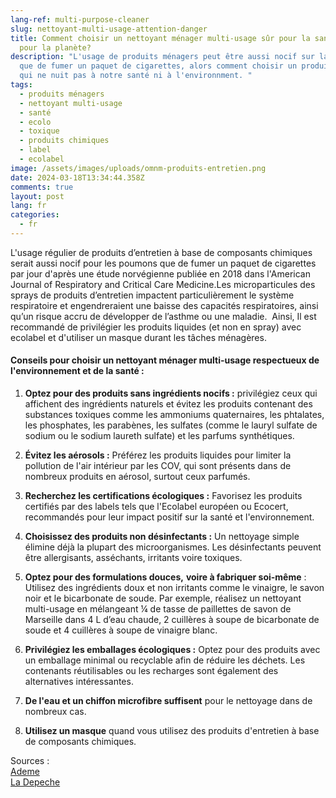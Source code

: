 ```yaml
---
lang-ref: multi-purpose-cleaner
slug: nettoyant-multi-usage-attention-danger
title: Comment choisir un nettoyant ménager multi-usage sûr pour la santé et
  pour la planète?
description: "L'usage de produits ménagers peut être aussi nocif sur la santé
  que de fumer un paquet de cigarettes, alors comment choisir un produit ménager
  qui ne nuit pas à notre santé ni à l'environnment. "
tags:
  - produits ménagers
  - nettoyant multi-usage
  - santé
  - ecolo
  - toxique
  - produits chimiques
  - label
  - ecolabel
image: /assets/images/uploads/omnm-produits-entretien.png
date: 2024-03-18T13:34:44.358Z
comments: true
layout: post
lang: fr
categories:
  - fr
---
```

L'usage régulier de produits d’entretien à base de composants chimiques serait aussi nocif pour les poumons que de fumer un paquet de cigarettes par jour d'après une étude norvégienne publiée en 2018 dans l'American Journal of Respiratory and Critical Care Medicine.Les microparticules des sprays de produits d’entretien impactent particulièrement le système respiratoire et engendreraient une baisse des capacités respiratoires, ainsi qu’un risque accru de développer de l’asthme ou une maladie.  Ainsi, Il est recommandé de privilégier les produits liquides (et non en spray) avec ecolabel et d'utiliser un masque durant les tâches ménagères.  



#### Conseils pour choisir un nettoyant ménager multi-usage respectueux de l'environnement et de la santé :



1. **Optez pour des produits sans ingrédients nocifs :** privilégiez ceux qui affichent des ingrédients naturels et évitez les produits contenant des substances toxiques comme les ammoniums quaternaires, les phtalates, les phosphates, les parabènes, les sulfates (comme le lauryl sulfate de sodium ou le sodium laureth sulfate) et les parfums synthétiques.


2. **Évitez les aérosols :** Préférez les produits liquides pour limiter la pollution de l'air intérieur par les COV, qui sont présents dans de nombreux produits en aérosol, surtout ceux parfumés.


3. **Recherchez les certifications écologiques :** Favorisez les produits certifiés par des labels tels que l'Ecolabel européen ou Ecocert, recommandés pour leur impact positif sur la santé et l'environnement.


4. **Choisissez des produits non désinfectants :** Un nettoyage simple élimine déjà la plupart des microorganismes. Les désinfectants peuvent être allergisants, asséchants, irritants voire toxiques.


5. **Optez pour des formulations douces,** **voire à fabriquer soi-même** : Utilisez des ingrédients doux et non irritants comme le vinaigre, le savon noir et le bicarbonate de soude. Par exemple, réalisez un nettoyant multi-usage en mélangeant ¼ de tasse de paillettes de savon de Marseille dans 4 L d’eau chaude, 2 cuillères à soupe de bicarbonate de soude et 4 cuillères à soupe de vinaigre blanc.


6. **Privilégiez les emballages écologiques :** Optez pour des produits avec un emballage minimal ou recyclable afin de réduire les déchets. Les contenants réutilisables ou les recharges sont également des alternatives intéressantes.


7. **De l'eau et un chiffon microfibre suffisent** pour le nettoyage dans de nombreux cas.


8. **U﻿tilisez un masque** quand vous utilisez des produits d'entretien à base de composants chimiques. 



S﻿ources : \
[A﻿deme](https://agirpourlatransition.ademe.fr/particuliers/maison/menage/faire-menage-facon-plus-ecologique)\
[L﻿a Depeche](https://www.ladepeche.fr/article/2018/07/12/2835057-produits-menagers-aussi-nocifs-sante-cigarette.html)